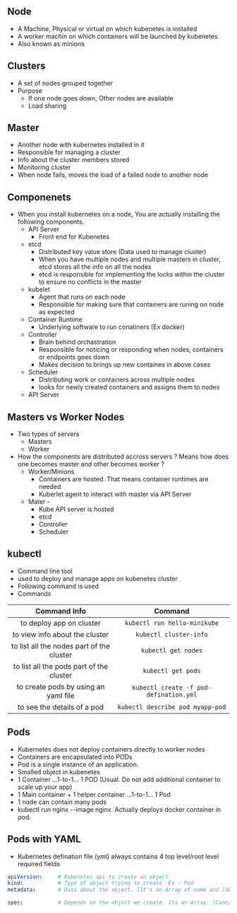 ## Node 
- A Machine, Physical or virtual on which kubenetes is installed 
- A worker machin on which containers will be launched by kubenetes 
- Also known as minions 

## Clusters
- A set of nodes grouped together 
- Purpose 
    - If one node goes down, Other nodes are available
    - Load sharing  

## Master 
- Another node with kubernetes installed in it
- Responsible for managing a cluster 
- Info about the cluster members stored 
- Monitoring cluster 
- When node fails, moves the load of a failed node to another node 

## Componenets 
- When you install kubernetes on a node, You are actually installing the following components. 
    - API Server
        - Front end for Kubenetes
    - etcd
        - Distributed key value store (Data used to manage cluster)
        - When you have multiple nodes and multiple masters in cluster, etcd stores all the info on all the nodes
        - etcd is responsible for implementing the locks within the cluster to ensure no conflicts in the master 
    - kubelet
        - Agent that runs on each node
        - Responsible for making sure that containers are runing on node as expected 
    - Container Runtime 
        - Underlying software to run conatiners (Ex docker) 
    - Controller
        - Brain behind orchastration 
        - Responsible for noticing or responding when nodes, containers or endpoints goes down
        - Makes decision to brings up new containes in above cases 
    - Scheduler 
        - Distributing work or containers across multiple nodes 
        - looks for newly created containers and assigns them to nodes 
    - API Server  
    
## Masters vs Worker Nodes
- Two types of servers 
    - Masters 
    - Worker
- How the components are distributed accross servers ? Means how does one becomes master and other becomes worker ?
    - Worker/Minions 
        - Containers are hosted. That means container runtimes are needed
        - Kuberlet agent to interact with master via API Server 
    - Mater -     
        - Kube API server is hosted 
        - etcd 
        - Controller
        - Scheduler 
    
## kubectl 
- Command line tool
- used to deploy and manage apps on kubenetes cluster
- Following command is used 
- Commands

| Command Info                             | Command                                 | 
|:----------------------------------------:|:---------------------------------------:|
| to deploy app on cluster                 | ```kubectl run hello-minikube```        |
| to view info about the cluster           | ```kubectl cluster-info```              |            
| to list all the nodes part of the cluster| ```kubectl get nodes```                 |
| to list all the pods  part of the cluster| ```kubectl get pods```                  |
| to create pods by using an yaml file     | ```kubectl create -f pod-defination.yml```           |
| to see the details of a pod              | ```kubectl describe pod myapp-pod```           |

## Pods 
- Kubernetes does not deploy containers directly to worker nodes 
- Containers are encapsulated into PODs 
- Pod is a single instance of an application.
- Smalled object in kubenetes 
- 1 Container ...1-to-1... 1 POD (Usual.  Do not add additional container to scale up your app)  
- 1 Main container + 1 helper container ...1-to-1... 1 Pod 
- 1 node can contain many pods 
- kubectl run nginx --image nginx.  Actually deploys docker container in pod. 


## Pods with YAML 
- Kubernetes defination file (yml) always contains 4 top level/root level required fields 
```yaml
apiVersion:     # Kubenetes api to create an object
kind:           # Type of object trying to create. Ex : Pod
metadata:       # Data about the object. [It's an Array of name and labels [Label - array]]

spec:           # Depends on the object we create. Its an Array. [Containers -Arrays and name and image in it]
```
